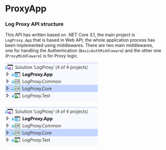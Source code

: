 # ProxyApp
### Log Proxy API structure
This API has written based on .NET Core 3.1, the main project is `LogProxy.App` that is based in Web API, the whole application process has been implemented using middlewares.
There are two main middlewares, one for handling the Authentication (`BasicAuthMiddleware`) and the other one (`ProxyMiddleware`) is for Proxy logic.

![Project Structure](https://github.com/AkoRaouf/ProxyApp/blob/master/images/proj.png?raw=true)
 
![proj](./images/proj.png)
